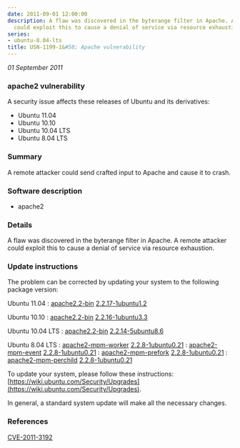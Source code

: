 ```yaml
---
date: 2011-09-01 12:00:00
description: A flaw was discovered in the byterange filter in Apache. A remote attacker
  could exploit this to cause a denial of service via resource exhaustion.
series:
- ubuntu-8.04-lts
title: USN-1199-1&#58; Apache vulnerability
---
```


*01 September 2011*

### apache2 vulnerability

A security issue affects these releases of Ubuntu and its derivatives:

* Ubuntu 11.04
* Ubuntu 10.10
* Ubuntu 10.04 LTS
* Ubuntu 8.04 LTS

### Summary

A remote attacker could send crafted input to Apache and cause it to crash. 

### Software description

* apache2 

### Details

A flaw was discovered in the byterange filter in Apache. A remote attacker could exploit this to cause a denial of service via resource exhaustion. 

### Update instructions

The problem can be corrected by updating your system to the following package version:

Ubuntu 11.04
 : [apache2.2-bin](https://launchpad.net/ubuntu/+source/apache2) <span> [2.2.17-1ubuntu1.2](https://launchpad.net/ubuntu/+source/apache2/2.2.17-1ubuntu1.2) </span> 

Ubuntu 10.10
 : [apache2.2-bin](https://launchpad.net/ubuntu/+source/apache2) <span> [2.2.16-1ubuntu3.3](https://launchpad.net/ubuntu/+source/apache2/2.2.16-1ubuntu3.3) </span> 

Ubuntu 10.04 LTS
 : [apache2.2-bin](https://launchpad.net/ubuntu/+source/apache2) <span> [2.2.14-5ubuntu8.6](https://launchpad.net/ubuntu/+source/apache2/2.2.14-5ubuntu8.6) </span> 

Ubuntu 8.04 LTS
 : [apache2-mpm-worker](https://launchpad.net/ubuntu/+source/apache2) <span> [2.2.8-1ubuntu0.21](https://launchpad.net/ubuntu/+source/apache2/2.2.8-1ubuntu0.21) </span> 
 : [apache2-mpm-event](https://launchpad.net/ubuntu/+source/apache2) <span> [2.2.8-1ubuntu0.21](https://launchpad.net/ubuntu/+source/apache2/2.2.8-1ubuntu0.21) </span> 
 : [apache2-mpm-prefork](https://launchpad.net/ubuntu/+source/apache2) <span> [2.2.8-1ubuntu0.21](https://launchpad.net/ubuntu/+source/apache2/2.2.8-1ubuntu0.21) </span> 
 : [apache2-mpm-perchild](https://launchpad.net/ubuntu/+source/apache2) <span> [2.2.8-1ubuntu0.21](https://launchpad.net/ubuntu/+source/apache2/2.2.8-1ubuntu0.21) </span> 

To update your system, please follow these instructions: [https://wiki.ubuntu.com/Security/Upgrades](https://wiki.ubuntu.com/Security/Upgrades).

In general, a standard system update will make all the necessary changes. 

### References

 
 [CVE-2011-3192](http://people.ubuntu.com/~ubuntu-security/cve/CVE-2011-3192)